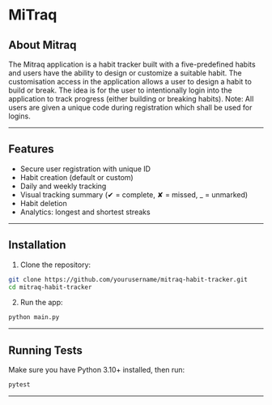# MiTraq

## About Mitraq
The Mitraq application is a habit tracker built with a five-predefined habits
and users have the ability to design or customize a suitable habit. The customisation
access in the application allows a user to design a habit to build or break. The idea
is for the user to intentionally login into the application to track progress (either 
building or breaking habits). 
Note: All users are given a unique code during registration which shall be used for 
logins.

---

## Features
- Secure user registration with unique ID
- Habit creation (default or custom)
- Daily and weekly tracking
- Visual tracking summary (✔ = complete, ✘ = missed, _ = unmarked)
- Habit deletion
- Analytics: longest and shortest streaks

---

## Installation
1. Clone the repository:
```bash
git clone https://github.com/yourusername/mitraq-habit-tracker.git
cd mitraq-habit-tracker
```

2. Run the app:
```bash
python main.py
```

---

## Running Tests
Make sure you have Python 3.10+ installed, then run:
```bash
pytest 
```
---